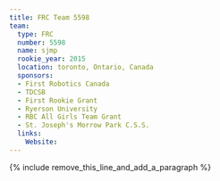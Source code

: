 ```yaml
---
title: FRC Team 5598
team:
  type: FRC
  number: 5598
  name: sjmp
  rookie_year: 2015
  location: toronto, Ontario, Canada
  sponsors:
  - First Robotics Canada
  - TDCSB
  - First Rookie Grant
  - Ryerson University
  - RBC All Girls Team Grant
  - St. Joseph's Morrow Park C.S.S.
  links:
    Website:
---
```


{% include remove_this_line_and_add_a_paragraph %}